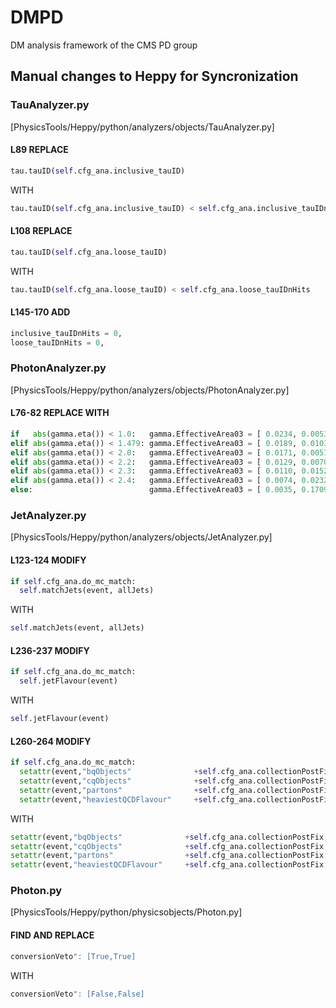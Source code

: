 # DMPD
DM analysis framework of the CMS PD group
 
## Manual changes to Heppy for Syncronization

### TauAnalyzer.py
[PhysicsTools/Heppy/python/analyzers/objects/TauAnalyzer.py]

#### L89 REPLACE 
```python
tau.tauID(self.cfg_ana.inclusive_tauID)
```
WITH 
```python
tau.tauID(self.cfg_ana.inclusive_tauID) < self.cfg_ana.inclusive_tauIDnHits
```

#### L108 REPLACE 
```python
tau.tauID(self.cfg_ana.loose_tauID)
```
WITH 
```python
tau.tauID(self.cfg_ana.loose_tauID) < self.cfg_ana.loose_tauIDnHits
```

#### L145-170 ADD
```python
inclusive_tauIDnHits = 0,
loose_tauIDnHits = 0,
```
### PhotonAnalyzer.py
[PhysicsTools/Heppy/python/analyzers/objects/PhotonAnalyzer.py]

#### L76-82 REPLACE WITH
```python
if   abs(gamma.eta()) < 1.0:   gamma.EffectiveArea03 = [ 0.0234, 0.0053, 0.0896 ]
elif abs(gamma.eta()) < 1.479: gamma.EffectiveArea03 = [ 0.0189, 0.0103, 0.0762 ]
elif abs(gamma.eta()) < 2.0:   gamma.EffectiveArea03 = [ 0.0171, 0.0057, 0.0383 ]
elif abs(gamma.eta()) < 2.2:   gamma.EffectiveArea03 = [ 0.0129, 0.0070, 0.0534 ]
elif abs(gamma.eta()) < 2.3:   gamma.EffectiveArea03 = [ 0.0110, 0.0152, 0.0846 ]
elif abs(gamma.eta()) < 2.4:   gamma.EffectiveArea03 = [ 0.0074, 0.0232, 0.1032 ]
else:                          gamma.EffectiveArea03 = [ 0.0035, 0.1709, 0.1598 ]
```

### JetAnalyzer.py
[PhysicsTools/Heppy/python/analyzers/objects/JetAnalyzer.py]

#### L123-124 MODIFY
```python
if self.cfg_ana.do_mc_match:
  self.matchJets(event, allJets)
```
WITH
```python
self.matchJets(event, allJets)
```
#### L236-237 MODIFY
```python
if self.cfg_ana.do_mc_match:
  self.jetFlavour(event)
```
WITH
```python
self.jetFlavour(event)
```

#### L260-264 MODIFY
```python
if self.cfg_ana.do_mc_match:
  setattr(event,"bqObjects"              +self.cfg_ana.collectionPostFix, self.bqObjects              )
  setattr(event,"cqObjects"              +self.cfg_ana.collectionPostFix, self.cqObjects              )
  setattr(event,"partons"                +self.cfg_ana.collectionPostFix, self.partons                )
  setattr(event,"heaviestQCDFlavour"     +self.cfg_ana.collectionPostFix, self.heaviestQCDFlavour     )
```
WITH
```python
setattr(event,"bqObjects"              +self.cfg_ana.collectionPostFix, self.bqObjects              )
setattr(event,"cqObjects"              +self.cfg_ana.collectionPostFix, self.cqObjects              )
setattr(event,"partons"                +self.cfg_ana.collectionPostFix, self.partons                )
setattr(event,"heaviestQCDFlavour"     +self.cfg_ana.collectionPostFix, self.heaviestQCDFlavour     )
```

### Photon.py
[PhysicsTools/Heppy/python/physicsobjects/Photon.py]

#### FIND AND REPLACE
```python
conversionVeto": [True,True]
```
WITH
```python
conversionVeto": [False,False]
```